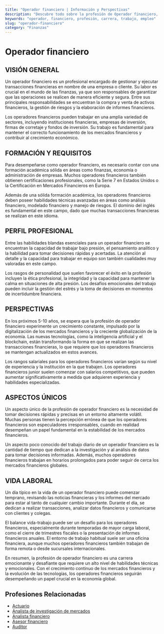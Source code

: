 ```yaml
---
title: "Operador financiero | Información y Perspectivas"
description: "Descubre todo sobre la profesión de Operador financiero, incluyendo responsabilidades, requisitos y oportunidades."
keywords: "operador, financiero, profesión, carrera, trabajo, empleo"
slug: "operador-financiero"
category: "Finanzas"
---
```


# Operador financiero

## VISIÓN GENERAL

Un operador financiero es un profesional encargado de gestionar y ejecutar transacciones financieras en nombre de una empresa o cliente. Su labor es crucial en el mundo de las finanzas, ya que son responsables de garantizar que las operaciones se realicen de manera eficiente y segura. Entre sus principales responsabilidades se encuentran la compra y venta de activos financieros, la gestión de riesgos y la elaboración de informes financieros.

Los operadores financieros pueden trabajar en una amplia variedad de sectores, incluyendo instituciones financieras, empresas de inversión, firmas de corretaje y fondos de inversión. Su trabajo es fundamental para mantener el correcto funcionamiento de los mercados financieros y contribuir al crecimiento económico.

## FORMACIÓN Y REQUISITOS

Para desempeñarse como operador financiero, es necesario contar con una formación académica sólida en áreas como finanzas, economía o administración de empresas. Muchos operadores financieros también obtienen certificaciones profesionales, como la Serie 7 en Estados Unidos o la Certificación en Mercados Financieros en Europa.

Además de una sólida formación académica, los operadores financieros deben poseer habilidades técnicas avanzadas en áreas como análisis financiero, modelado financiero y manejo de riesgos. El dominio del inglés es fundamental en este campo, dado que muchas transacciones financieras se realizan en este idioma.

## PERFIL PROFESIONAL

Entre las habilidades blandas esenciales para un operador financiero se encuentran la capacidad de trabajar bajo presión, el pensamiento analítico y la habilidad para tomar decisiones rápidas y acertadas. La atención al detalle y la capacidad para trabajar en equipo son también cualidades muy valoradas en este campo.

Los rasgos de personalidad que suelen favorecer el éxito en la profesión incluyen la ética profesional, la integridad y la capacidad para mantener la calma en situaciones de alta presión. Los desafíos emocionales del trabajo pueden incluir la gestión del estrés y la toma de decisiones en momentos de incertidumbre financiera.

## PERSPECTIVAS

En los próximos 5-10 años, se espera que la profesión de operador financiero experimente un crecimiento constante, impulsado por la digitalización de los mercados financieros y la creciente globalización de la economía. Las nuevas tecnologías, como la inteligencia artificial y el blockchain, están transformando la forma en que se realizan las transacciones financieras, lo que requiere que los operadores financieros se mantengan actualizados en estos avances.

Los rangos salariales para los operadores financieros varían según su nivel de experiencia y la institución en la que trabajen. Los operadores financieros junior suelen comenzar con salarios competitivos, que pueden aumentar significativamente a medida que adquieren experiencia y habilidades especializadas.

## ASPECTOS ÚNICOS

Un aspecto único de la profesión de operador financiero es la necesidad de tomar decisiones rápidas y precisas en un entorno altamente volátil. Muchas personas tienen la percepción errónea de que los operadores financieros son especuladores irresponsables, cuando en realidad desempeñan un papel fundamental en la estabilidad de los mercados financieros.

Un aspecto poco conocido del trabajo diario de un operador financiero es la cantidad de tiempo que dedican a la investigación y al análisis de datos para tomar decisiones informadas. Además, muchos operadores financieros trabajan en horarios prolongados para poder seguir de cerca los mercados financieros globales.

## VIDA LABORAL

Un día típico en la vida de un operador financiero puede comenzar temprano, revisando las noticias financieras y los informes del mercado para estar al tanto de cualquier cambio importante. Durante el día, se dedican a realizar transacciones, analizar datos financieros y comunicarse con clientes y colegas.

El balance vida-trabajo puede ser un desafío para los operadores financieros, especialmente durante temporadas de mayor carga laboral, como el cierre de trimestres fiscales o la presentación de informes financieros anuales. El entorno de trabajo habitual suele ser una oficina financiera, aunque muchos operadores financieros también trabajan de forma remota o desde sucursales internacionales.

En resumen, la profesión de operador financiero es una carrera emocionante y desafiante que requiere un alto nivel de habilidades técnicas y emocionales. Con el crecimiento continuo de los mercados financieros y la evolución de las tecnologías, los operadores financieros seguirán desempeñando un papel crucial en la economía global.
## Profesiones Relacionadas

- [Actuario](/profesiones/actuario/)
- [Analista de investigación de mercados](/profesiones/analista-de-investigacion-de-mercados/)
- [Analista financiero](/profesiones/analista-financiero/)
- [Asesor financiero](/profesiones/asesor-financiero/)
- [Auditor](/profesiones/auditor/)


